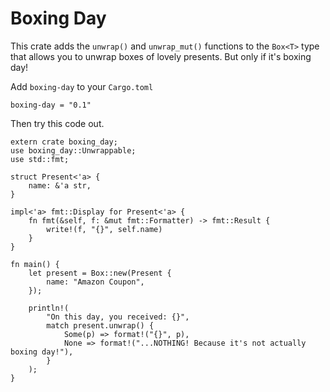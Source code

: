# Boxing Day

This crate adds the `unwrap()` and `unwrap_mut()` functions to the `Box<T>` type that allows you to unwrap boxes of lovely presents. But only if it's boxing day!

Add `boxing-day` to your `Cargo.toml`

```
boxing-day = "0.1"
```

Then try this code out.

```
extern crate boxing_day;
use boxing_day::Unwrappable;
use std::fmt;

struct Present<'a> {
    name: &'a str,
}

impl<'a> fmt::Display for Present<'a> {
    fn fmt(&self, f: &mut fmt::Formatter) -> fmt::Result {
        write!(f, "{}", self.name)
    }
}

fn main() {
    let present = Box::new(Present {
        name: "Amazon Coupon",
    });

    println!(
        "On this day, you received: {}",
        match present.unwrap() {
            Some(p) => format!("{}", p),
            None => format!("...NOTHING! Because it's not actually boxing day!"),
        }
    );
}
```
